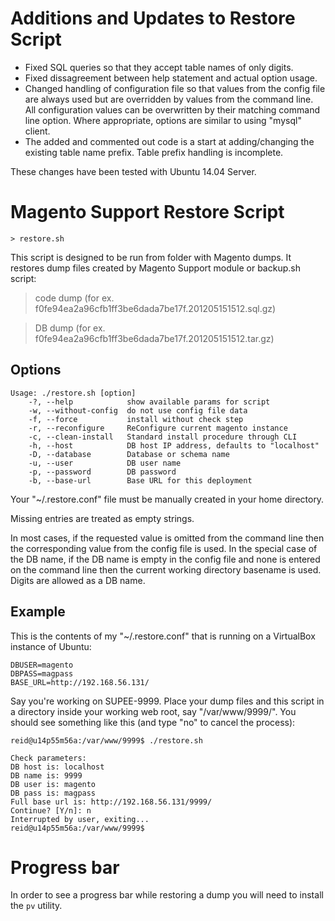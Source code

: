 # Additions and Updates to Restore Script
- Fixed SQL queries so that they accept table names of only digits.
- Fixed dissagreement between help statement and actual option usage.
- Changed handling of configuration file so that values from the config file are always used but are overridden by values from the command line. All configuration values can be overwritten by their matching command line option. Where appropriate, options are similar to using "mysql" client.
- The added and commented out code is a start at adding/changing the existing table name prefix. Table prefix handling is incomplete.

These changes have been tested with Ubuntu 14.04 Server.

# Magento Support Restore Script
```
> restore.sh
```

This script is designed to be run from folder with Magento dumps.
It restores dump files created by Magento Support module or backup.sh script:
> code dump (for ex. f0fe94ea2a96cfb1ff3be6dada7be17f.201205151512.sql.gz)

> DB dump (for ex. f0fe94ea2a96cfb1ff3be6dada7be17f.201205151512.tar.gz)

## Options
```
Usage: ./restore.sh [option]
    -?, --help            show available params for script
    -w, --without-config  do not use config file data
    -f, --force           install without check step
    -r, --reconfigure     ReConfigure current magento instance
    -c, --clean-install   Standard install procedure through CLI
    -h, --host            DB host IP address, defaults to "localhost"
    -D, --database        Database or schema name
    -u, --user            DB user name
    -p, --password        DB password
    -b, --base-url        Base URL for this deployment
```

Your "~/.restore.conf" file must be manually created in your home directory.

Missing entries are treated as empty strings.

In most cases, if the requested value is omitted from the command line then the corresponding value from the config file is used. In the special case of the DB name, if the DB name is empty in the config file and none is entered
on the command line then the current working directory basename is used. Digits are allowed as a DB name.

## Example
This is the contents of my "~/.restore.conf" that is running on a VirtualBox instance of Ubuntu:
```
DBUSER=magento
DBPASS=magpass
BASE_URL=http://192.168.56.131/
```

Say you're working on SUPEE-9999. Place your dump files and this script in a directory inside your working web root, say "/var/www/9999/". You should see something like this (and type "no" to cancel the process):
```
reid@u14p55m56a:/var/www/9999$ ./restore.sh

Check parameters:
DB host is: localhost
DB name is: 9999
DB user is: magento
DB pass is: magpass
Full base url is: http://192.168.56.131/9999/
Continue? [Y/n]: n
Interrupted by user, exiting...
reid@u14p55m56a:/var/www/9999$
```

# Progress bar
In order to see a progress bar while restoring a dump you will need to install the `pv` utility.
